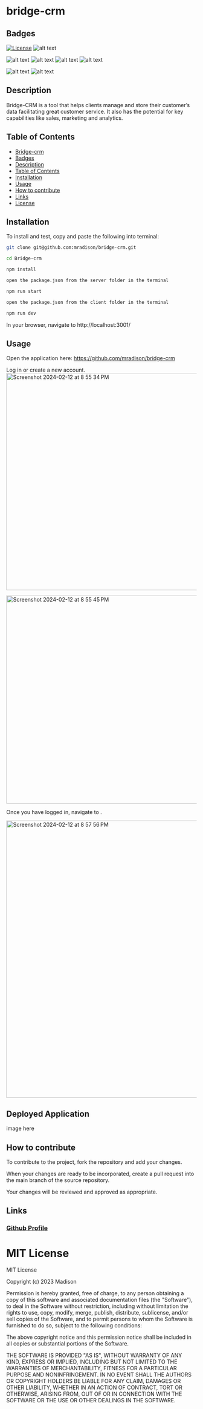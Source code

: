 # bridge-crm

## Badges
[![License](https://img.shields.io/badge/License-MIT-blue.svg)](https://opensource.org/licenses/MIT)
![alt text](https://img.shields.io/badge/Edx-193A3E?style=for-the-badge&logo=edx&logoColor=white)

![alt text](https://img.shields.io/badge/HTML5-E34F26.svg?style=for-the-badge&logo=HTML5&logoColor=white)
![alt text](https://img.shields.io/badge/CSS3-1572B6.svg?style=for-the-badge&logo=CSS3&logoColor=white)
![alt text](https://img.shields.io/badge/JavaScript-F7DF1E?style=for-the-badge&logo=javascript&logoColor=black)
![alt text](https://img.shields.io/badge/React-61DAFB.svg?style=for-the-badge&logo=React&logoColor=black)

![alt text](https://img.shields.io/badge/npm-CB3837.svg?style=for-the-badge&logo=npm&logoColor=white)
![alt text](https://img.shields.io/badge/Vite-646CFF.svg?style=for-the-badge&logo=Vite&logoColor=white)



## Description

Bridge-CRM is a tool that helps  clients manage and store their customer’s data facilitating  great customer service. It also has the potential for key capabilities like sales, marketing and analytics.


## Table of Contents

* [Bridge-crm](#Bridge-crm)
* [Badges](#Badges)
* [Description](#Description)
* [Table of Contents](#Table-of-contents)
* [Installation](#Installation)
* [Usage](#Usage)
* [How to contribute](#How-to-contribute)
* [Links](#Links)
* [License](#License)

## Installation

To install and test, copy and paste the following into terminal:

```Bash
git clone git@github.com:mradison/bridge-crm.git

cd Bridge-crm

npm install 

open the package.json from the server folder in the terminal 

npm run start

open the package.json from the client folder in the terminal

npm run dev
```

In your browser, navigate to http://localhost:3001/


## Usage

Open the application here: https://github.com/mradison/bridge-crm

Log in or create a new account.
<img width="574" alt="Screenshot 2024-02-12 at 8 55 34 PM" src="https://github.com/mradison/bridge-crm/assets/141383937/f6cb6c7d-4f63-4ee8-a32d-bbabd06e878f">

<img width="550" alt="Screenshot 2024-02-12 at 8 55 45 PM" src="https://github.com/mradison/bridge-crm/assets/141383937/af2b1b3d-fb01-4c09-8e6c-3bafd50aece0">



Once you have logged in, navigate to .

<img width="733" alt="Screenshot 2024-02-12 at 8 57 56 PM" src="https://github.com/mradison/bridge-crm/assets/141383937/831ce60d-a02e-49b9-be4a-ff4d664a721f">



## Deployed Application

image here

## How to contribute

To contribute to the project, fork the repository and add your changes. 

When your changes are ready to be incorporated, create a pull request into the main branch of the source repository.

Your changes will be reviewed and approved as appropriate. 



## Links

### [Github Profile](https://github.com/mradison/bridge-crm/)


# MIT License

MIT License

Copyright (c) 2023 Madison

Permission is hereby granted, free of charge, to any person obtaining a copy
of this software and associated documentation files (the "Software"), to deal
in the Software without restriction, including without limitation the rights
to use, copy, modify, merge, publish, distribute, sublicense, and/or sell
copies of the Software, and to permit persons to whom the Software is
furnished to do so, subject to the following conditions:

The above copyright notice and this permission notice shall be included in all
copies or substantial portions of the Software.

THE SOFTWARE IS PROVIDED "AS IS", WITHOUT WARRANTY OF ANY KIND, EXPRESS OR
IMPLIED, INCLUDING BUT NOT LIMITED TO THE WARRANTIES OF MERCHANTABILITY,
FITNESS FOR A PARTICULAR PURPOSE AND NONINFRINGEMENT. IN NO EVENT SHALL THE
AUTHORS OR COPYRIGHT HOLDERS BE LIABLE FOR ANY CLAIM, DAMAGES OR OTHER
LIABILITY, WHETHER IN AN ACTION OF CONTRACT, TORT OR OTHERWISE, ARISING FROM,
OUT OF OR IN CONNECTION WITH THE SOFTWARE OR THE USE OR OTHER DEALINGS IN THE
SOFTWARE.